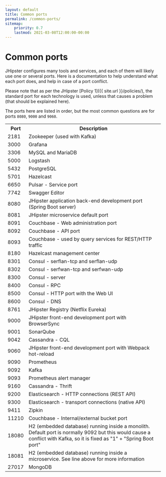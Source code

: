 ```yaml
---
layout: default
title: Common ports
permalink: /common-ports/
sitemap:
    priority: 0.7
    lastmod: 2021-03-08T12:00:00-00:00
---
```


# <i class="fa fa-plug"></i> Common ports

JHipster configures many tools and services, and each of them will likely use one or several ports. Here is a documentation to help understand what each port does, and help in case of a port conflict.

Please note that as per the JHipster [Policy 1]({{ site.url }}/policies/), the standard port for each technology is used, unless that causes a problem (that should be explained here).

The ports here are listed in order, but the most common questions are for ports `8080`, `9000` and `9060`.

<table class="table table-striped table-responsive">
  <tr>
    <th>Port</th>
    <th>Description</th>
  </tr>
  <tr>
    <td>2181</td>
    <td>Zookeeper (used with Kafka)</td>
  </tr>
  <tr>
    <td>3000</td>
    <td>Grafana</td>
  </tr>
  <tr>
    <td>3306</td>
    <td>MySQL and MariaDB</td>
  </tr>
  <tr>
    <td>5000</td>
    <td>Logstash</td>
  </tr>
  <tr>
    <td>5432</td>
    <td>PostgreSQL</td>
  </tr>
  <tr>
    <td>5701</td>
    <td>Hazelcast</td>
  </tr>
  <tr>
    <td>6650</td>
    <td>Pulsar - Service port</td>
  </tr>
  <tr>
    <td>7742</td>
    <td>Swagger Editor</td>
  </tr>
  <tr>
    <td>8080</td>
    <td>JHipster application back-end development port (Spring Boot server)</td>
  </tr>
  <tr>
    <td>8081</td>
    <td>JHipster microservice default port</td>
  </tr>
  <tr>
    <td>8091</td>
    <td>Couchbase - Web administration port</td>
  </tr>
  <tr>
    <td>8092</td>
    <td>Couchbase - API port</td>
  </tr>
  <tr>
    <td>8093</td>
    <td>Couchbase - used by query services for REST/HTTP traffic</td>
  </tr>
  <tr>
    <td>8180</td>
    <td>Hazelcast management center</td>
  </tr>
  <tr>
    <td>8301</td>
    <td>Consul - serflan-tcp and serflan-udp</td>
  </tr>
  <tr>
    <td>8302</td>
    <td>Consul - serfwan-tcp and serfwan-udp</td>
  </tr>
  <tr>
    <td>8300</td>
    <td>Consul - server</td>
  </tr>
  <tr>
    <td>8400</td>
    <td>Consul - RPC</td>
  </tr>
  <tr>
    <td>8500</td>
    <td>Consul - HTTP port with the Web UI</td>
  </tr>
  <tr>
    <td>8600</td>
    <td>Consul - DNS</td>
  </tr>
  <tr>
    <td>8761</td>
    <td>JHipster Registry (Netflix Eureka)</td>
  </tr>
  <tr>
    <td>9000</td>
    <td>JHipster front-end development port with BrowserSync</td>
  </tr>
  <tr>
    <td>9001</td>
    <td>SonarQube</td>
  </tr>
  <tr>
    <td>9042</td>
    <td>Cassandra - CQL</td>
  </tr>
  <tr>
    <td>9060</td>
    <td>JHipster front-end development port with Webpack hot-reload</td>
  </tr>
  <tr>
    <td>9090</td>
    <td>Prometheus</td>
  </tr>
  <tr>
    <td>9092</td>
    <td>Kafka</td>
  </tr>
  <tr>
    <td>9093</td>
    <td>Prometheus alert manager</td>
  </tr>
  <tr>
    <td>9160</td>
    <td>Cassandra - Thrift</td>
  </tr>
  <tr>
    <td>9200</td>
    <td>Elasticsearch - HTTP connections (REST API)</td>
  </tr>
  <tr>
    <td>9300</td>
    <td>Elasticsearch - transport connections (native API)</td>
  </tr>
  <tr>
    <td>9411</td>
    <td>Zipkin</td>
  </tr>
  <tr>
    <td>11210</td>
    <td>Couchbase - Internal/external bucket port</td>
  </tr>
  <tr>
    <td>18080</td>
    <td>H2 (embedded database) running inside a monolith. Default port is normally 9092 but this would cause a conflict with Kafka, so it is fixed as "1" + "Spring Boot port"</td>
  </tr>
  <tr>
    <td>18081</td>
    <td>H2 (embedded database) running inside a microservice. See line above for more information</td>
  </tr>
  <tr>
    <td>27017</td>
    <td>MongoDB</td>
  </tr>
</table>
